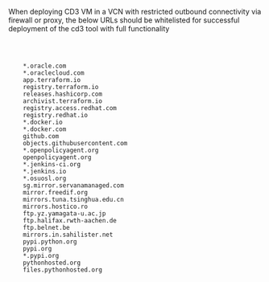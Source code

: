 
When deploying CD3 VM in a VCN with restricted outbound connectivity via firewall or proxy, the below URLs should be whitelisted for successful deployment of the cd3 tool with full functionality

<br>

```

    *.oracle.com                                                           
    *.oraclecloud.com
    app.terraform.io
    registry.terraform.io
    releases.hashicorp.com
    archivist.terraform.io
    registry.access.redhat.com
    registry.redhat.io
    *.docker.io
    *.docker.com
    github.com
    objects.githubusercontent.com
    *.openpolicyagent.org
    openpolicyagent.org
    *.jenkins-ci.org
    *.jenkins.io
    *.osuosl.org
    sg.mirror.servanamanaged.com
    mirror.freedif.org
    mirrors.tuna.tsinghua.edu.cn
    mirrors.hostico.ro
    ftp.yz.yamagata-u.ac.jp
    ftp.halifax.rwth-aachen.de
    ftp.belnet.be
    mirrors.in.sahilister.net
    pypi.python.org
    pypi.org
    *.pypi.org
    pythonhosted.org
    files.pythonhosted.org

```